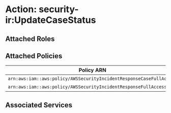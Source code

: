 # Action: security-ir:UpdateCaseStatus

## Attached Roles

## Attached Policies

| Policy ARN | Policy Name |
|------------|-------------|
| `arn:aws:iam::aws:policy/AWSSecurityIncidentResponseCaseFullAccess` | [AWSSecurityIncidentResponseCaseFullAccess](../policies.md#awssecurityincidentresponsecasefullaccess) |
| `arn:aws:iam::aws:policy/AWSSecurityIncidentResponseFullAccess` | [AWSSecurityIncidentResponseFullAccess](../policies.md#awssecurityincidentresponsefullaccess) |

## Associated Services

